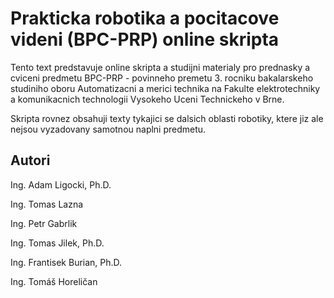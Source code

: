 # Prakticka robotika a pocitacove videni (BPC-PRP) online skripta

Tento text predstavuje online skripta a studijni materialy pro prednasky a cviceni predmetu BPC-PRP - povinneho premetu 3. rocniku bakalarskeho studiniho oboru Automatizacni a merici technika na Fakulte elektrotechniky a komunikacnich technologii Vysokeho Uceni Technickeho v Brne.

Skripta rovnez obsahuji texty tykajici se dalsich oblasti robotiky, ktere jiz ale nejsou vyzadovany samotnou naplni predmetu.

## Autori

Ing. Adam Ligocki, Ph.D.

Ing. Tomas Lazna

Ing. Petr Gabrlik

Ing. Tomas Jilek, Ph.D.

Ing. Frantisek Burian, Ph.D.

Ing. Tomáš Horeličan